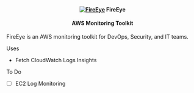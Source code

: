 <h4 align="center">
  <br>
  <a href="https://github.com/r0075h3ll/FireEye"><img src="https://i.ibb.co/LYvR0yw/Untitled-design-2-removebg-preview.png" alt="FireEye"></a>
  FireEye
  <br>
</h1>

<h4 align="center">AWS Monitoring Toolkit</h4>

FireEye is an AWS monitoring toolkit for DevOps, Security, and IT teams.

Uses

- Fetch CloudWatch Logs Insights

To Do

- [ ] EC2 Log Monitoring